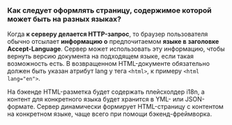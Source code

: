 ### Как следует оформлять страницу, содержимое которой может быть на разных языках?

Когда **к серверу делается HTTP-запрос**, то браузер пользователя обычно отсылает **информацию о** предпочитаемом **языке в заголовке Accept-Language**. Сервер может использовать эту информацию, чтобы вернуть версию документа на подходящем языке, если такая возможность есть. В возвращенном HTML-документе обязательно должен быть указан атрибут lang у тега `<html>`, к примеру `<html lang="en">`.

На бэкенде HTML-разметка будет содержать плейсхолдер i18n, а контент для конкретного языка будет хранится в YML- или JSON-формате. Сервер динамически формирует HTML-страницу с контентом на конкретном языке, чаще всего при помощи бэкенд-фреймворка.
